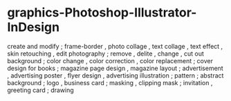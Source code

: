 # graphics-Photoshop-Illustrator-InDesign
create and modify ; frame-border , photo collage , text collage , text effect , skin retouching , edit photography ; remove , delite , change , cut out background ; color change , color correction , color replacement ; cover design for books ; magazine page design , magazine layout ; advertisement , advertising poster , flyer design , advertising illustration ; pattern ; abstract background ; logo , business card ; masking , clipping mask ; invitation , greeting card ; drawing 
